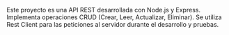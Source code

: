 Este proyecto es una API REST desarrollada con Node.js y Express. Implementa operaciones CRUD (Crear, Leer, Actualizar, Eliminar).
Se utiliza Rest Client para las peticiones al servidor durante el desarrollo y pruebas.
